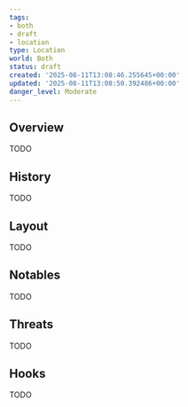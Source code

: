 ```yaml
---
tags:
- both
- draft
- location
type: Location
world: Both
status: draft
created: '2025-08-11T13:08:46.255645+00:00'
updated: '2025-08-11T13:08:50.392486+00:00'
danger_level: Moderate
---
```



## Overview

TODO
## History

TODO
## Layout

TODO
## Notables

TODO
## Threats

TODO
## Hooks

TODO
